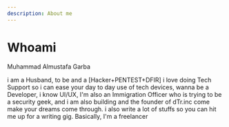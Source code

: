 ```yaml
---
description: About me
---
```


# Whoami

Muhammad Almustafa Garba&#x20;

i am a Husband, to be and a \[Hacker+PENTEST+DFIR] i love doing Tech Support so i can ease your day to day use of tech devices, wanna be a Developer, i know UI/UX, I'm also an Immigration Officer who is trying to be a security geek, and i am also building and the founder of dTr.inc come make your dreams come through. i also write a lot of stuffs so you can hit me up for a writing gig. Basically, I'm a freelancer

